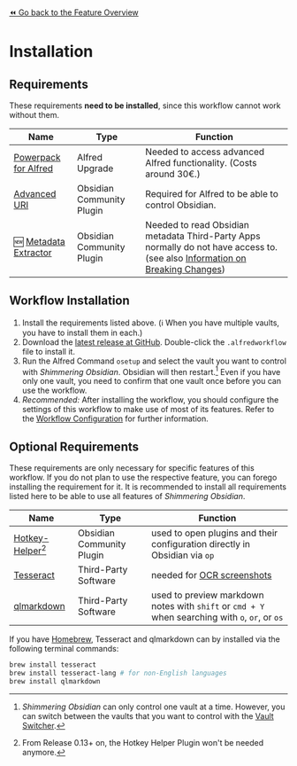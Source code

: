 [⏪ Go back to the Feature Overview](../README.md#feature-overview)

# Installation

## Requirements
These requirements **need to be installed**, since this workflow cannot work without them.

| Name                                                                       | Type                      | Function                                                                                                                                                                          |
| -------------------------------------------------------------------------- | ------------------------- | --------------------------------------------------------------------------------------------------------------------------------------------------------------------------------- |
| [Powerpack for Alfred](https://www.alfredapp.com/powerpack/)               | Alfred Upgrade            | Needed to access advanced Alfred functionality. (Costs around 30€.)                                                                                                               |
| [Advanced URI](https://github.com/Vinzent03/obsidian-advanced-uri)         | Obsidian Community Plugin | Required for Alfred to be able to control Obsidian.                                                                                                                               |
| 🆕 [Metadata Extractor](https://github.com/kometenstaub/metadata-extractor) | Obsidian Community Plugin | Needed to read Obsidian metadata Third-Party Apps normally do not have access to. (see also [Information on Breaking Changes](Breaking%20Changes.md#New-Requirement)) |

## Workflow Installation
1. Install the requirements listed above. (ℹ️ When you have multiple vaults, you have to install them in each.)
2. Download the [latest release at GitHub](https://github.com/chrisgrieser/shimmering-obsidian/releases/latest). Double-click the `.alfredworkflow` file to install it.
3. Run the Alfred Command `osetup` and select the vault you want to control with _Shimmering Obsidian_. Obsidian will then restart.[^1] Even if you have only one vault, you need to confirm that one vault once before you can use the workflow.
4. _Recommended:_ After installing the workflow, you should configure the settings of this workflow to make use of most of its features. Refer to the [Workflow Configuration](Workflow%20Configuration.md) for further information.

[^1]: _Shimmering Obsidian_ can only control one vault at a time. However, you can switch between the vaults that you want to control with the [Vault Switcher](Vault%20Switcher.md).

## Optional Requirements
These requirements are only necessary for specific features of this workflow. If you do not plan to use the respective feature, you can forego installing the requirement for it. It is recommended to install all requirements listed here to be able to use all features of _Shimmering Obsidian_.

| Name                                                                   | Type                      | Function                                                                                        |
| ---------------------------------------------------------------------- | ------------------------- | ----------------------------------------------------------------------------------------------- |
| [Hotkey-Helper](https://github.com/pjeby/hotkey-helper)[^2]                | Obsidian Community Plugin | used to open plugins and their configuration directly in Obsidian via `op`                      |
| [Tesseract](https://tesseract-ocr.github.io/tessdoc/Installation.html) | Third-Party Software      | needed for [OCR screenshots](Utility%20Features.md#OCR-Screenshots)                                                                  |
| [qlmarkdown](https://github.com/toland/qlmarkdown/)                    | Third-Party Software      | used to preview markdown notes with `shift` or `cmd + Y` when searching with `o`, `or`, or `os` |


If you have [Homebrew](https://brew.sh/), Tesseract and qlmarkdown can by installed via the following terminal commands:

```bash
brew install tesseract
brew install tesseract-lang # for non-English languages
brew install qlmarkdown
```

[^2]: From Release 0.13+ on, the Hotkey Helper Plugin won't be needed anymore.  

